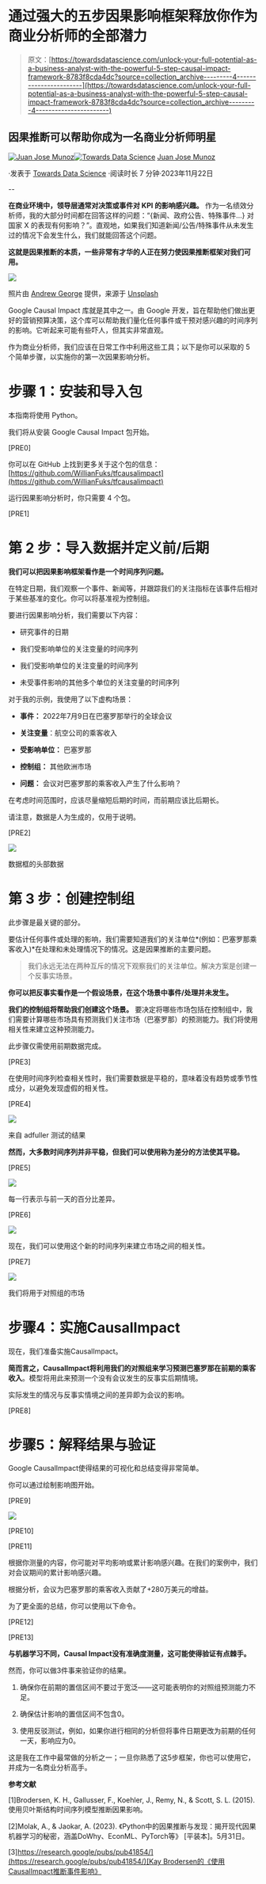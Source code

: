 # 通过强大的五步因果影响框架释放你作为商业分析师的全部潜力

> 原文：[https://towardsdatascience.com/unlock-your-full-potential-as-a-business-analyst-with-the-powerful-5-step-causal-impact-framework-8783f8cda4dc?source=collection_archive---------4-----------------------](https://towardsdatascience.com/unlock-your-full-potential-as-a-business-analyst-with-the-powerful-5-step-causal-impact-framework-8783f8cda4dc?source=collection_archive---------4-----------------------)

## **因果推断可以帮助你成为一名商业分析师明星**

[](https://medium.com/@juanjosemunozp?source=post_page-----8783f8cda4dc--------------------------------)[![Juan Jose Munoz](../Images/b42d72e9e2a2eaf11da5465e9b041d53.png)](https://medium.com/@juanjosemunozp?source=post_page-----8783f8cda4dc--------------------------------)[](https://towardsdatascience.com/?source=post_page-----8783f8cda4dc--------------------------------)[![Towards Data Science](../Images/a6ff2676ffcc0c7aad8aaf1d79379785.png)](https://towardsdatascience.com/?source=post_page-----8783f8cda4dc--------------------------------) [Juan Jose Munoz](https://medium.com/@juanjosemunozp?source=post_page-----8783f8cda4dc--------------------------------)

·发表于 [Towards Data Science](https://towardsdatascience.com/?source=post_page-----8783f8cda4dc--------------------------------) ·阅读时长 7 分钟·2023年11月22日

--

**在商业环境中，领导层通常对决策或事件对 KPI 的影响感兴趣。** 作为一名绩效分析师，我的大部分时间都在回答这样的问题：“{新闻、政府公告、特殊事件…} 对国家 X 的表现有何影响？”。直观地，如果我们知道新闻/公告/特殊事件从未发生过的情况下会发生什么，我们就能回答这个问题。

**这就是因果推断的本质，一些非常有才华的人正在努力使因果推断框架对我们可用。**

![](../Images/2d9ad0b0b476457ea4385e4790bb2aeb.png)

照片由 [Andrew George](https://unsplash.com/@andrewjoegeorge?utm_source=medium&utm_medium=referral) 提供，来源于 [Unsplash](https://unsplash.com/?utm_source=medium&utm_medium=referral)

Google Causal Impact 库就是其中之一。由 Google 开发，旨在帮助他们做出更好的营销预算决策，这个库可以帮助我们量化任何事件或干预对感兴趣的时间序列的影响。它听起来可能有些吓人，但其实非常直观。

作为商业分析师，我们应该在日常工作中利用这些工具；以下是你可以采取的 5 个简单步骤，以实施你的第一次因果影响分析。

# 步骤 1：安装和导入包

本指南将使用 Python。

我们将从安装 Google Causal Impact 包开始。

[PRE0]

你可以在 GitHub 上找到更多关于这个包的信息：[https://github.com/WillianFuks/tfcausalimpact](https://github.com/WillianFuks/tfcausalimpact)

运行因果影响分析时，你只需要 4 个包。

[PRE1]

# 第 2 步：导入数据并定义前/后期

**我们可以把因果影响框架看作是一个时间序列问题。**

在特定日期，我们观察一个事件、新闻等，并跟踪我们的关注指标在该事件后相对于某些基准的变化。你可以将基准视为控制组。

要进行因果影响分析，我们需要以下内容：

+   研究事件的日期

+   我们受影响单位的关注变量的时间序列

+   我们受影响单位的关注变量的时间序列

+   未受事件影响的其他多个单位的关注变量的时间序列

对于我的示例，我使用了以下虚构场景：

+   **事件：** 2022年7月9日在巴塞罗那举行的全球会议

+   **关注变量**：航空公司的乘客收入

+   **受影响单位：** 巴塞罗那

+   **控制组：** 其他欧洲市场

+   **问题：** 会议对巴塞罗那的乘客收入产生了什么影响？

在考虑时间范围时，应该尽量缩短后期的时间，而前期应该比后期长。

请注意，数据是人为生成的，仅用于说明。

[PRE2]

![](../Images/10c5454cbd2ea71e6fb94de81e38a013.png)

数据框的头部数据

# 第 3 步：创建控制组

此步骤是最关键的部分。

要估计任何事件或处理的影响，我们需要知道我们的关注单位*(例如：巴塞罗那乘客收入)*在处理和未处理情况下的情况。这是因果推断的主要问题。

> 我们永远无法在两种互斥的情况下观察我们的关注单位。解决方案是创建一个反事实场景。

**你可以把反事实看作是一个假设场景，在这个场景中事件/处理并未发生。**

**我们的控制组将帮助我们创建这个场景。** 要决定将哪些市场包括在控制组中，我们需要计算哪些市场具有预测我们关注市场（巴塞罗那）的预测能力。我们将使用相关性来建立这种预测能力。

此步骤仅需使用前期数据完成。

[PRE3]

在使用时间序列检查相关性时，我们需要数据是平稳的，意味着没有趋势或季节性成分，以避免发现虚假的相关性。

[PRE4]

![](../Images/38628a17b0baca69aa5f4626ef92bf1a.png)

来自 adfuller 测试的结果

**然而，大多数时间序列并非平稳，但我们可以使用称为差分的方法使其平稳。**

[PRE5]

![](../Images/655da767b7c923283bf63b1c80f151b5.png)

每一行表示与前一天的百分比差异。

[PRE6]

![](../Images/7fdb6f7eec170d9658400614ce461658.png)

现在，我们可以使用这个新的时间序列来建立市场之间的相关性。

[PRE7]

![](../Images/3f2e240aadea11ea2b4eec232b06ed17.png)

我们将用于对照组的市场

# 步骤4：实施CausalImpact

现在，我们准备实施CausalImpact。

**简而言之，CausalImpact将利用我们的对照组来学习预测巴塞罗那在前期的乘客收入**。模型将用此来预测一个没有会议发生的反事实后期情境。

实际发生的情况与反事实情境之间的差异即为会议的影响。

[PRE8]

# 步骤5：解释结果与验证

Google CausalImpact使得结果的可视化和总结变得非常简单。

你可以通过绘制影响图开始。

[PRE9]

![](../Images/f7c4fdf29aaecd2eaf4d7610bd933670.png)

[PRE10]

[PRE11]

根据你测量的内容，你可能对平均影响或累计影响感兴趣。在我们的案例中，我们对会议期间的累计影响感兴趣。

根据分析，会议为巴塞罗那的乘客收入贡献了+280万美元的增益。

为了更全面的总结，你可以使用以下命令。

[PRE12]

[PRE13]

**与机器学习不同，Causal Impact没有准确度测量，这可能使得验证有点棘手。**

然而，你可以做3件事来验证你的结果。

1.  确保你在前期的置信区间不要过于宽泛——这可能表明你的对照组预测能力不足。

1.  确保估计影响的置信区间不包含0。

1.  使用反驳测试，例如，如果你进行相同的分析但将事件日期更改为前期的任何一天，影响应为0。

这是我在工作中最常做的分析之一；一旦你熟悉了这5步框架，你也可以使用它，并成为一名商业分析高手。

**参考文献**

[1]Brodersen, K. H., Gallusser, F., Koehler, J., Remy, N., & Scott, S. L. (2015). 使用贝叶斯结构时间序列模型推断因果影响。

[2]Molak, A., & Jaokar, A. (2023). 《Python中的因果推断与发现：揭开现代因果机器学习的秘密，涵盖DoWhy、EconML、PyTorch等》 [平装本]。5月31日。

[3][https://research.google/pubs/pub41854/](https://research.google/pubs/pub41854/)[Kay Brodersen的《使用CausalImpact推断事件影响》](https://www.youtube.com/watch?v=GTgZfCltMm8&ab_channel=BigThingsConference)
